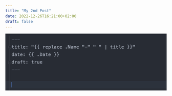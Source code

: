 ```yaml
---
title: "My 2nd Post"
date: 2022-12-26T16:21:00+02:00
draft: false
---
```


![My random pic!](images/randomPic_1.png)